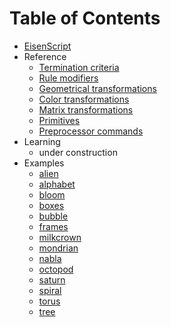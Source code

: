 # Table of Contents

* [EisenScript](headline.md)
* Reference
  * [Termination criteria](reference/termination-criteria.md)
  * [Rule modifiers](reference/rule-modifiers.md)
  * [Geometrical transformations](reference/geometrical-transformations.md)
  * [Color transformations](reference/color-transformations.md)
  * [Matrix transformations](reference/matrix-transformations.md)
  * [Primitives](reference/primitives.md)
  * [Preprocessor commands](reference/preprocessor-commands.md)
* Learning
  * under construction
* Examples
  * [alien](examples/alien.md)
  * [alphabet](examples/alphabet.md)
  * [bloom](examples/bloom.md)
  * [boxes](examples/boxes.md)
  * [bubble](examples/bubble.md)
  * [frames](examples/frames.md)
  * [milkcrown](examples/milkcrown.md)
  * [mondrian](examples/mondrian.md)
  * [nabla](examples/nabla.md)
  * [octopod](examples/octopod.md)
  * [saturn](examples/saturn.md)
  * [spiral](examples/spiral.md)
  * [torus](examples/torus.md)
  * [tree](examples/tree.md)
